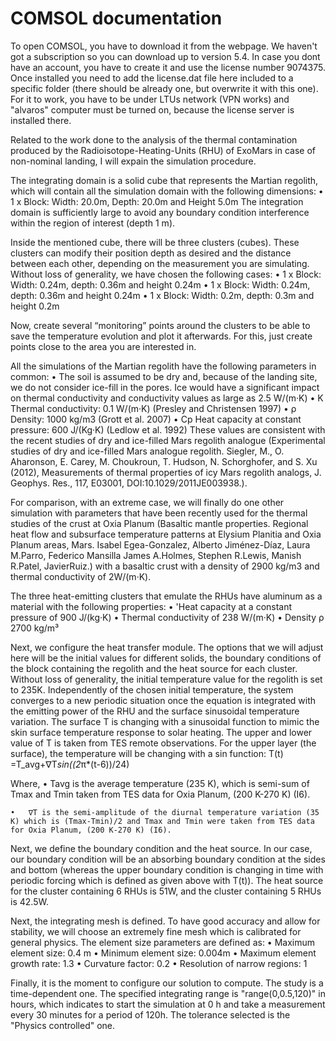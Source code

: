 # COMSOL documentation
To open COMSOL, you have to download it from the webpage. We haven't got a subscription so you can download up to version 5.4. In case you dont have an account, you have to create it and use the license number 9074375. 
Once installed you need to add the license.dat file here included to a specific folder (there should be already one, but overwrite it with this one). For it to work, you have to be under LTUs network (VPN works) and "alvaros" computer must be turned on, because the license server is installed there.

Related to the work done to the analysis of the thermal contamination produced by the Radioisotope-Heating-Units (RHU) of ExoMars in case of non-nominal landing, I will expain the simulation procedure. 

The integrating domain is a solid cube that represents the Martian regolith, which will contain all the simulation domain with the following dimensions:
	•	1 x Block: Width: 20.0m, Depth: 20.0m and Height 5.0m
 The integration domain is sufficiently large to avoid any boundary condition interference within the region of interest (depth 1 m).

Inside the mentioned cube, there will be three clusters (cubes). These clusters can modify their position depth as desired and the distance between each other, depending on the measurement you are simulating. Without loss of generality, we have chosen the following cases:
	•	1 x Block: Width: 0.24m, depth: 0.36m and height 0.24m
	•	1 x Block: Width: 0.24m, depth: 0.36m and height 0.24m
	•	1 x Block: Width: 0.2m, depth: 0.3m and height 0.2m

Now, create several “monitoring” points around the clusters to be able to save the temperature evolution and plot it afterwards. For this, just create points close to the area you are interested in.

All the simulations of the Martian regolith have the following parameters in common:
	•	The soil is assumed to be dry and, because of the landing site, we do not consider ice-fill in the pores. Ice would have a significant impact on thermal conductivity and conductivity values as large as 2.5 W/(m·K)
	•	K Thermal conductivity: 0.1 W/(m·K) (Presley and Christensen 1997) 
	•	ρ Density: 1000 kg/m3 (Grott et al. 2007)
	•	Cp Heat capacity at constant pressure: 600 J/(Kg·K) (Ledlow et al. 1992)
These values are consistent with the recent studies of dry and ice-filled Mars regolith analogue (Experimental studies of dry and ice-filled Mars analogue regolith. Siegler, M., O. Aharonson, E. Carey, M. Choukroun, T. Hudson, N. Schorghofer, and S. Xu (2012), Measurements of thermal properties of icy Mars regolith analogs, J. Geophys. Res., 117, E03001, DOI:10.1029/2011JE003938.).  

For comparison, with an extreme case, we will finally do one other simulation with parameters that have been recently used for the thermal studies of the crust at Oxia Planum (Basaltic mantle properties. Regional heat flow and subsurface temperature patterns at Elysium Planitia and Oxia Planum areas, Mars. Isabel Egea-Gonzalez, Alberto Jiménez-Díaz, Laura M.Parro, Federico Mansilla James A.Holmes, Stephen R.Lewis, Manish R.Patel, JavierRuiz.) with a basaltic crust with a density of 2900 kg/m3 and thermal conductivity of 2W/(m·K).


The three heat-emitting clusters that emulate the RHUs have aluminum as a material with the following properties:
	•	'Heat capacity at a constant pressure of 900 J/(kg·K)
	•	Thermal conductivity of 238 W/(m·K) 
	•	Density ρ 2700 kg/m³

Next, we configure the heat transfer module. The options that we will adjust here will be the initial values for different solids, the boundary conditions of the block containing the regolith and the heat source for each cluster. Without loss of generality, the initial temperature value for the regolith is set to 235K. Independently of the chosen initial temperature, the system converges to a new periodic situation once the equation is integrated with the emitting power of the RHU and the surface sinusoidal temperature variation. The surface T is changing with a sinusoidal function to mimic the skin surface temperature response to solar heating. The upper and lower value of T is taken from TES remote observations. For the upper layer (the surface), the temperature will be changing with a sin function:
T(t) =T_avg+∇T*sin⁡((2*π*(t-6))/24)

Where,
	•	Tavg is the average temperature (235 K), which is semi-sum of Tmax and Tmin taken from TES data for Oxia Planum, (200 K-270 K) (I6).

	•	∇T is the semi-amplitude of the diurnal temperature variation (35 K) which is (Tmax-Tmin)/2 and Tmax and Tmin were taken from TES data for Oxia Planum, (200 K-270 K) (I6).

Next, we define the boundary condition and the heat source. In our case, our boundary condition will be an absorbing boundary condition at the sides and bottom (whereas the upper boundary condition is changing in time with periodic forcing which is defined as given above with T(t)).  The heat source for the cluster containing 6 RHUs is 51W, and the cluster containing 5 RHUs is 42.5W. 

Next, the integrating mesh is defined. To have good accuracy and allow for stability, we will choose an extremely fine mesh which is calibrated for general physics. The element size parameters are defined as:
	•	Maximum element size: 0.4 m
	•	Minimum element size: 0.004m
	•	Maximum element growth rate: 1.3
	•	Curvature factor: 0.2
	•	Resolution of narrow regions: 1

Finally, it is the moment to configure our solution to compute. The study is a time-dependent one. The specified integrating range is "range(0,0.5,120)" in hours, which indicates to start the simulation at 0 h and take a measurement every 30 minutes for a period of 120h. The tolerance selected is the "Physics controlled" one. 

